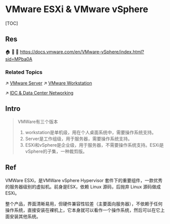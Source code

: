 # VMware ESXi & VMware vSphere

[TOC]



## Res
🏠 
🚧 
📂 https://docs.vmware.com/en/VMware-vSphere/index.html?sid=MPba0A


### Related Topics
↗ [VMware Server](../../Hosted%20Hypervisor/Independant/VMware%20Server.md)
↗ [VMware Workstation](../../Hosted%20Hypervisor/Independant/VMware%20Workstation.md)

↗ [IDC & Data Center Networking](../../../../../../🏎️%20Computer%20Networking%20and%20Communication/📌%20Computer%20Networking%20Basics/0x06%20Data%20Link%20Layer/IDC%20&%20Data%20Center%20Networking/IDC%20&%20Data%20Center%20Networking.md)



## Intro
> VMWare有三个版本
> 1. workstation是单机级，用在个人桌面系统中，需要操作系统支持。
> 2. Server是工作组级，用于服务器，需要操作系统支持。
> 3. ESXi和vSphere是企业级，用于服务器，不需要操作系统支持。ESXi是vSphere的子集，一种裁剪版。



## Ref
[VMWare ESXi简介及运维]: http://t.csdnimg.cn/UBy8f

VMWare ESXi，是VMWare vSphere Hypervisor 套件下的重要组件，一款优秀的服务器级别的虚拟机。前身是ESX，依赖 Linux 源码，后抛弃 Linux 源码做成ESXi。

整个产品，界面清晰易用，但硬件兼容性较差（主要面向服务器），不依赖于任何操作系统，直接安装在裸机上，它本身就可以看作一个操作系统，然后可以在它上面安装其他系统。

[Overview of vNetwork Distributed Switch concepts (1010555)]: https://kb.vmware.com/s/article/1010555
